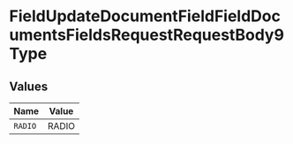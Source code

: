 # FieldUpdateDocumentFieldFieldDocumentsFieldsRequestRequestBody9Type


## Values

| Name    | Value   |
| ------- | ------- |
| `RADIO` | RADIO   |